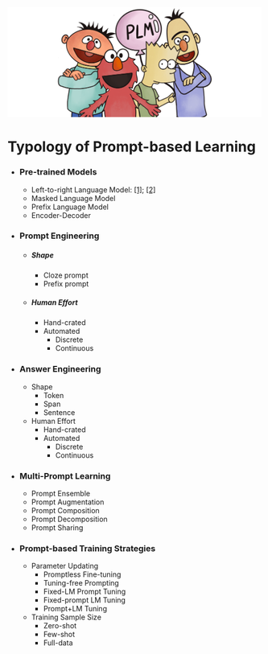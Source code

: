 

  <img src="./fig/bg.png" width="800" class="center">


 

# Typology of Prompt-based Learning

* ### Pre-trained Models
  * Left-to-right Language Model: [\[1\]](); [\[2\]]()
  * Masked Language Model
  * Prefix Language Model
  * Encoder-Decoder
* ### Prompt Engineering
  * ##### Shape
    * Cloze prompt
    * Prefix prompt
  * ##### Human Effort
    * Hand-crated
    * Automated
        - Discrete
        - Continuous
* ### Answer Engineering
  * Shape
    * Token
    * Span
    * Sentence
  * Human Effort
    * Hand-crated
    * Automated
        - Discrete
        - Continuous   
    
* ### Multi-Prompt Learning
  * Prompt Ensemble
  * Prompt Augmentation
  * Prompt Composition
  * Prompt Decomposition
  * Prompt Sharing
    
* ### Prompt-based Training Strategies
  * Parameter Updating
    * Promptless Fine-tuning
    * Tuning-free Prompting
    * Fixed-LM Prompt Tuning
    * Fixed-prompt LM Tuning
    * Prompt+LM Tuning
  * Training Sample Size
    * Zero-shot
    * Few-shot
    * Full-data
    
 
